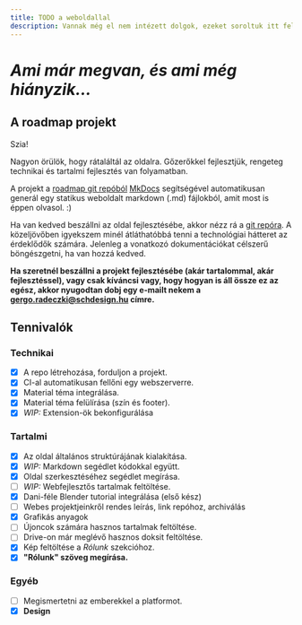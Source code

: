 ```yaml
---
title: TODO a weboldallal
description: Vannak még el nem intézett dolgok, ezeket soroltuk itt fel.
---
```


# *Ami már megvan, és ami még hiányzik...*

## A roadmap projekt

Szia!

Nagyon örülök, hogy rátaláltál az oldalra. Gőzerőkkel fejlesztjük, rengeteg technikai és tartalmi fejlesztés van folyamatban.

A projekt a [roadmap git repóból](https://github.com/simonyiszk/schdesign-roadmap) [MkDocs](http://mkdocs.org) segítségével automatikusan generál egy statikus weboldalt markdown (.md) fájlokból, amit most is éppen olvasol. :)

Ha van kedved beszállni az oldal fejlesztésébe, akkor nézz rá a [git repóra](https://github.com/simonyiszk/schdesign-roadmap). A közeljövőben igyekszem minél átláthatóbbá tenni a technológiai hátteret az érdeklődők számára. Jelenleg a vonatkozó dokumentációkat célszerű böngészgetni, ha van hozzá kedved.

**Ha szeretnél beszállni a projekt fejlesztésébe (akár tartalommal, akár fejlesztéssel), vagy csak kíváncsi vagy, hogy hogyan is áll össze ez az egész, akkor nyugodtan dobj egy e-mailt nekem a gergo.radeczki@schdesign.hu címre.**

## Tennivalók

### Technikai

- [x] A repo létrehozása, forduljon a projekt.
- [x] CI-al automatikusan fellőni egy webszerverre.
- [x] Material téma integrálása.
- [x] Material téma felülírása (szín és footer).
- [x] *WIP:* Extension-ök bekonfigurálása

### Tartalmi

- [x] Az oldal általános struktúrájának kialakítása.
- [x] *WIP:* Markdown segédlet kódokkal együtt.
- [x] Oldal szerkesztéséhez segédlet megírása.
- [ ] *WIP:* Webfejlesztős tartalmak feltöltése.
- [x] Dani-féle Blender tutorial integrálása (első kész)
- [ ] Webes projektjeinkről rendes leírás, link repóhoz, archiválás
- [x] Grafikás anyagok
- [ ] Újoncok számára hasznos tartalmak feltöltése.
- [ ] Drive-on már meglévő hasznos doksit feltöltése.
- [x] Kép feltöltése a *Rólunk* szekcióhoz.
- [x] **"Rólunk" szöveg megírása.**

### Egyéb

- [ ] Megismertetni az emberekkel a platformot.
- [x] **Design**
